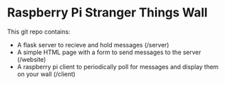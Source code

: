 # Raspberry Pi Stranger Things Wall

This git repo contains: 

* A flask server to recieve and hold messages (/server)
* A simple HTML page with a form to send messages to the server (/website)
* A raspberry pi client to periodically poll for messages and display them on your wall (/client)


